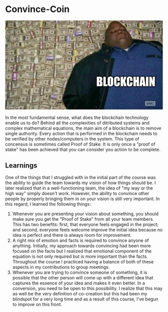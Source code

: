 # Convince-Coin
<p align="center">
    <img src="./cc.jpg">
</p>
In the most fundamental sense, what does the blockchain technology enable us to do? Behind all the complexities of ditributed systems and complex mathematical equations, the main aim of a blockchain is to remove single authority. Every action that is performed in the blockchain needs to be verified by other nodes/computers in the system. This type of concensus is sometimes called Proof of Stake. It is only once a "proof of stake" has been achieved that you can consider you action to be complete.

## Learnings
One of the things that I struggled with in the initial part of the course was the ability to guide the team towards my vision of how things should be. I later realized that in a well-functioning team, the idea of "my way or the high way" simply doesn't work. However, the ability to convince other people by properly bringing them in on your vision is still very important. In this regard, I learned the following things:
1. Whenever you are presenting your vision about something, you should make sure you get the "Proof of Stake" from all your team members. This has two benefits: first, that everyone feels engaged in the project; and second, everyone feels welcome improve the initial idea because no idea is perfect and there is always room for improvement.
2. A right mix of emotion and facts is required to convince anyone of anything. Initially, my approach towards convincing had been more focused on the facts but I realized that emotional component of the equation is not only required but is more important than the facts. Throughout the course I practiced having a balance of both of these aspects in my contributions to group meetings.
3. Whenever you are trying to convince someone of something, it is possible that the other person will come up with a different idea that captures the essence of your idea and makes it even better. In a conversion, you need to be open to this possibility. I realize that this may as well be the very definition of co-creation but this had been my blindspot for a very long time and as a result of this course, I've begun to improve on this front.


